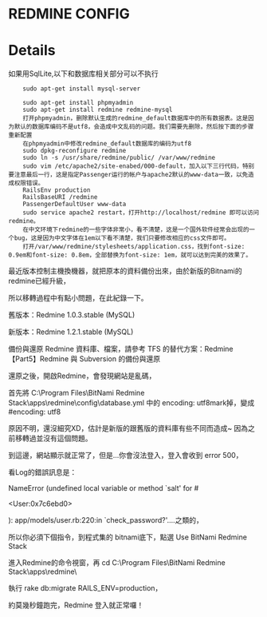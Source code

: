 # REDMINE CONFIG #




# Details #
如果用SqlLite,以下和数据库相关部分可以不执行

```
    sudo apt-get install mysql-server

    sudo apt-get install phpmyadmin
    sudo apt-get install redmine redmine-mysql
    打开phpmyadmin，删除默认生成的redmine_default数据库中的所有数据表。这是因为默认的数据库编码不是utf8，会造成中文乱码的问题。我们需要先删除，然后按下面的步骤重新配置
    在phpmyadmin中修改redmine_default数据库的编码为utf8
    sudo dpkg-reconfigure redmine
    sudo ln -s /usr/share/redmine/public/ /var/www/redmine
    sudo vim /etc/apache2/site-enabed/000-default，加入以下三行代码，特别要注意最后一行，这是指定Passenger运行的帐户与apache2默认的www-data一致，以免造成权限错误。
    RailsEnv production
    RailsBaseURI /redmine
    PassengerDefaultUser www-data
    sudo service apache2 restart，打开http://localhost/redmine 即可以访问redmine。
    在中文环境下redmine的一些字体非常小，看不清楚，这是一个国外软件经常会出现的一个bug，这是因为中文字体在1em以下看不清楚，我们只要修改相应的css文件即可。
    打开/var/www/redmine/stylesheets/application.css，找到font-size: 0.9em和font-size: 0.8em，全部替换为font-size: 1em，就可以达到完美的效果了。
```

最近版本控制主機換機器，就把原本的資料備份出來，由於新版的Bitnami的redmine已經升級，

所以移轉過程中有點小問題，在此紀錄一下。

舊版本：Redmine 1.0.3.stable (MySQL)

新版本：Redmine 1.2.1.stable (MySQL)

備份與還原 Redmine 資料庫、檔案，請參考 TFS 的替代方案：Redmine【Part5】Redmine 與 Subversion 的備份與還原

還原之後，開啟Redmine，會發現網站是亂碼，

首先將 C:\Program Files\BitNami Redmine Stack\apps\redmine\config\database.yml 中的 encoding: utf8mark掉，變成 #encoding: utf8

原因不明，還沒細究XD，估計是新版的跟舊版的資料庫有些不同而造成~ 因為之前移轉過並沒有這個問題。

到這邊，網站顯示就正常了，但是...你會沒法登入，登入會收到 error 500，

看Log的錯誤訊息是：

NameError (undefined local variable or method `salt' for #

&lt;User:0x7c6ebd0&gt;

):
app/models/user.rb:220:in `check\_password?'....之類的，

所以你必須下個指令，到程式集的 bitnami底下，點選 Use BitNami Redmine Stack

進入Redmine的命令視窗，再 cd C:\Program Files\BitNami Redmine Stack\apps\redmine\

執行 rake db:migrate RAILS\_ENV=production，

約莫幾秒鐘跑完，Redmine 登入就正常囉！